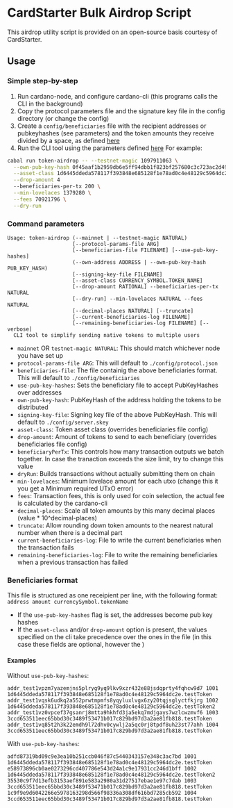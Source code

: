 # CardStarter Bulk Airdrop Script

This airdrop utility script is provided on an open-source basis courtesy of CardStarter.

## Usage

### Simple step-by-step

1. Run cardano-node, and configure cardano-cli (this programs calls the CLI in the background)
2. Copy the protocol parameters file and the signature key file in the config directory (or change the config)
3. Create a `config/beneficiaries` file with the recipient addresses or pubkeyhashes (see parameters) and the token amounts they receive divided by a space, as defined [here](#beneficiaries-format)
4. Run the CLI tool using the parameters defined [here](#command-parameters)
   For example:

```sh
cabal run token-airdrop -- --testnet-magic 1097911063 \
  --own-pub-key-hash 0f45aaf1b2959db6e5ff94dbb1f823bf257680c3c723ac2d49f97546 \
  --asset-class 1d6445ddeda578117f393848e685128f1e78ad0c4e48129c5964dc2e.testToken \
  --drop-amount 4
  --beneficiaries-per-tx 200 \
  --min-lovelaces 1379280 \
  --fees 70921796 \
  --dry-run
```

### Command parameters

```
Usage: token-airdrop (--mainnet | --testnet-magic NATURAL)
                     [--protocol-params-file ARG]
                     [--beneficiaries-file FILENAME] [--use-pub-key-hashes]
                     (--own-address ADDRESS | --own-pub-key-hash PUB_KEY_HASH)
                     [--signing-key-file FILENAME]
                     [--asset-class CURRENCY_SYMBOL.TOKEN_NAME]
                     [--drop-amount RATIONAL] --beneficiaries-per-tx NATURAL
                     [--dry-run] --min-lovelaces NATURAL --fees NATURAL
                     [--decimal-places NATURAL] [--truncate]
                     [--current-beneficiaries-log FILENAME]
                     [--remaining-beneficiaries-log FILENAME] [--verbose]
  CLI tool to simplify sending native tokens to multiple users
```

- `mainnet` OR `testnet-magic NATURAL`: This should match whichever node you have set up
- `protocol-params-file ARG`: This will default to `./config/protocol.json`
- `beneficiaries-file`: The file containig the above beneficiaries format. This will default to `./config/beneficiaries`
- `use-pub-key-hashes`: Sets the beneficiary file to accept PubKeyHashes over addresses
- `own-pub-key-hash`: PubKeyHash of the address holding the tokens to be distributed
- `signing-key-file`: Signing key file of the above PubKeyHash. This will default to `./config/server.skey`
- `asset-class`: Token asset class (overrides beneficiaries file config)
- `drop-amount`: Amount of tokens to send to each beneficiary (overrides beneficiaries file config)
- `beneficiaryPerTx`: This controls how many transaction outputs we batch together. In case the tranaction exceeds the size limit, try to change this value
- `dryRun`: Builds transactions without actually submitting them on chain
- `min-lovelaces`: Minimum lovelace amount for each utxo (change this it you get a Minimum required UTxO error)
- `fees`: Transaction fees, this is only used for coin selection, the actual fee is calculated by the cardano-cli
- `decimal-places`: Scale all token amounts by this many decimal places (value * 10^decimal-places)
- `truncate`: Allow rounding down token amounts to the nearest natural number when there is a decimal part
- `current-beneficiaries-log`: File to write the current beneficiaries when the transaction fails
- `remaining-beneficiaries-log`: File to write the remaining beneficiaries when a previous transaction has failed

### Beneficiaries format

This file is structured as one receipient per line, with the following format:  
`address amount currencySymbol.tokenName`

- If the `use-pub-key-hashes` flag is set, the addresses become pub key hashes
- If the `asset-class` and/or `drop-amount` option is present, the values specified on the cli take precedence over the ones in the file (in this case these fields are optional, however the )

#### Examples

Without `use-pub-key-hashes`:

```
addr_test1vpzm7yazemjns5plryg9yq9lkv9xzr432e88jsdqprty4fqhcw9d7 1001 1d6445ddeda578117f393848e685128f1e78ad0c4e48129c5964dc2e.testToken
addr_test1vqsk6udkq2a552prwtmpmfs8yqyluxlvgx6zy20tqjsglyctfkjrg 1002 1d6445ddeda578117f393848e685128f1e78ad0c4e48129c5964dc2e.testToken2
addr_test1vz0vpcef37gsanrj8mtta9hkhfd3ja5ekq7mdjgays7wzlcwzmvf6 1003 3ccd653511eec65bbd30c3489f53471b017c829bd97d3a2ae81fb818.testToken
addr_test1vq85t2h3k22emdh9l72dhv0cywlj2a5qc0rj8tpdf8uh23st77ahh 1004 3ccd653511eec65bbd30c3489f53471b017c829bd97d3a2ae81fb818.testToken
```

With `use-pub-key-hashes`:

```
adfd87319bd09c9e3ea10b251ccb046f87c5440343157e348c3ac7bd 1001 1d6445ddeda578117f393848e685128f1e78ad0c4e48129c5964dc2e.testToken
e58973896cb0ae0273296cd407786e543d24a1c9e17931cc246d1bff 1002 1d6445ddeda578117f393848e685128f1e78ad0c4e48129c5964dc2e.testToken2
35530c9f7d13efb3153aef891e583a2980a31d27517ebae1e97c7dab 1003 3ccd653511eec65bbd30c3489f53471b017c829bd97d3a2ae81fb818.testToken
1c9f9e9d6042266e5978163298d566f98336a308df616bd7285cb592 1004 3ccd653511eec65bbd30c3489f53471b017c829bd97d3a2ae81fb818.testToken
```
